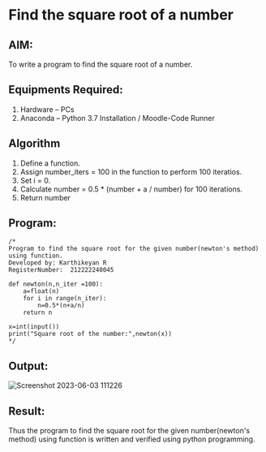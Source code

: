 # Find the square root of a number

## AIM:
To write a program to find the square root of a number.

## Equipments Required:
1. Hardware – PCs
2. Anaconda – Python 3.7 Installation / Moodle-Code Runner

## Algorithm
1. Define a function.
2. Assign number_iters = 100 in the function to perform 100 iteratios.
3. Set i = 0.
4. Calculate  number = 0.5 * (number + a / number) for 100 iterations.
5. Return number

## Program:
```
/*
Program to find the square root for the given number(newton's method) using function.
Developed by: Karthikeyan R
RegisterNumber:  212222240045

def newton(n,n_iter =100):
    a=float(n)
    for i in range(n_iter):
        n=0.5*(n+a/n)
    return n
    
x=int(input())
print("Square root of the number:",newton(x))
*/
```

## Output:

![Screenshot 2023-06-03 111226](https://github.com/Yamunaasri/Square-root-of-a-number/assets/115707860/c50983a5-354a-453f-b6c2-d2a6adbb6392)


## Result:
Thus the program to find the square root for the given number(newton's method) using function is written and verified using python programming.
